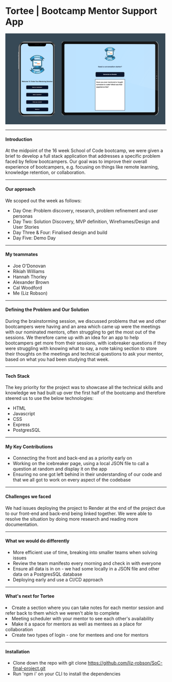 <h1>Tortee | Bootcamp Mentor Support App</h1>

<a href="team-expedition.onrender.com">
        <img src="https://github.com/liz-robson/liz-robson/blob/d7f98e79cd45ac8b66407725097b09eee6bc80dc/tortee-midterm.png" alt="Tortee Mentoring App" width="500"/>
    </a>

<hr>

<h4>Introduction</h4>
<p>At the midpoint of the 16 week School of Code bootcamp, we were given a brief to develop a full stack application that addresses a specific problem faced by fellow bootcampers. Our goal was to improve their overall experience of bootcampers, e.g. focusing on things like remote learning, knowledge retention, or collaboration.</p>

<hr>

<h4>Our approach</h4>
<p>We scoped out the week as follows:</p>
<ul>
        <li>Day One: Problem discovery, research, problem refinement and user personas</li>
        <li>Day Two: Solution Discovery, MVP definition, Wireframes/Design and User Stories</li>
        <li>Day Three & Four: Finalised design and build</li>
        <li>Day Five: Demo Day</li>  
</ul>

<hr>
<h4>My teammates</h4>
<ul>
    <li>Joe O'Donovan</li>
    <li>Rikiah Williams</li>
    <li>Hannah Thorley</li>
    <li>Alexander Brown</li>
    <li>Cal Woodford</li>
    <li>Me (Liz Robson)</li>
</ul>
<hr>

<h4>Defining the Problem and Our Solution</h4>
<p>During the brainstorming session, we discussed problems that we and other bootcampers were having and an area which came up were the meetings with our nominated mentors, often struggling to get the most out of the sessions. We therefore came up with an idea for an app to help bootcampers get more from their sessions, with icebreaker questions if they were struggling with knowing what to say, a note taking section to store their thoughts on the meetings and technical questions to ask your mentor, based on what you had been studying that week.</p>

<hr> 

<h4>Tech Stack</h4>
<p>The key priority for the project was to showcase all the technical skills and knowledge we had built up over the first half of the bootcamp and therefore steered us to use the below technologies:</p>
<ul>
    <li>HTML</li>
    <li>Javascript</li>
    <li>CSS</li>
    <li>Express</li>
    <li>PostgresSQL</li>
</ul>

<hr>
<h4>My Key Contributions</h4>
<ul>
        <li>Connecting the front and back-end as a priority early on</li> 
        <li>Working on the icebreaker page, using a local JSON file to call a question at random and display it on the app</li>
        <li>Ensuring no one got left behind in their understanding of our code and that we all got to work on every aspect of the codebase</li>    
</ul>

<hr>

<h4>Challenges we faced</h4>
<p>We had issues deploying the project to Render at the end of the project due to our front-end and back-end being linked together. We were able to resolve the situation by doing more research and reading more documentation.</p>

<hr>

<h4>What we would do differently</h4>
<ul>
    <li>More efficient use of time, breaking into smaller teams when solving issues</li>
        <li>Review the team manifesto every morning and check in with everyone</li>
        <li>Ensure all data is in on - we had some locally in a JSON file and other data on a PostgresSQL database</li>
        <li>Deploying early and use a CI/CD approach</li>
</ul>

<hr>

<h4>What's next for Tortee</h4>

<li>Create a section where you can take notes for each mentor session and refer back to them which we weren't able to complete</li>
<li>Meeting scheduler with your mentor to see each other's availability</li>
<li>Make it a space for mentors as well as mentees as a place for collaboration</li>
<li>Create two types of login - one for mentees and one for mentors</li>

<hr>

<h4>Installation</h4>
<ul>
        <li>Clone down the repo with git clone <a href="https://github.com/liz-robson/SoC-final-project.git">https://github.com/liz-robson/SoC-final-project.git</a></li>
        <li>Run 'npm i' on your CLI to install the dependencies</li>
</ul>

